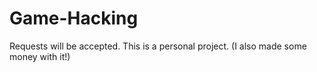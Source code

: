 # Game-Hacking
Requests will be accepted. This is a personal project. (I also made some money with it!)
